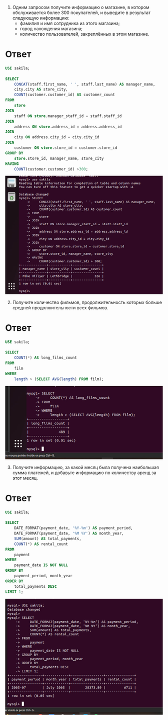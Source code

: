 
1. Одним запросом получите информацию о магазине, в котором обслуживается более 300 покупателей, и выведите в результат следующую информацию:
   - фамилия и имя сотрудника из этого магазина;
   - город нахождения магазина;
   - количество пользователей, закреплённых в этом магазине.
# Ответ

``` sql
USE sakila;

SELECT 
    CONCAT(staff.first_name, ' ', staff.last_name) AS manager_name,
    city.city AS store_city,
    COUNT(customer.customer_id) AS customer_count
FROM 
    store
JOIN 
    staff ON store.manager_staff_id = staff.staff_id
JOIN 
    address ON store.address_id = address.address_id
JOIN 
    city ON address.city_id = city.city_id
JOIN 
    customer ON store.store_id = customer.store_id
GROUP BY 
    store.store_id, manager_name, store_city
HAVING 
    COUNT(customer.customer_id) >300;
```

![Скриншот](https://github.com/MindTempest/git_hw/blob/main/task1.jpg)


2. Получите количество фильмов, продолжительность которых больше средней продолжительности всех фильмов.
# Ответ 
``` sql
USE sakila;

SELECT 
    COUNT(*) AS long_films_count
FROM 
    film
WHERE 
    length > (SELECT AVG(length) FROM film);
``` 
![Скриншот](https://github.com/MindTempest/git_hw/blob/main/task2.jpg)


3. Получите информацию, за какой месяц была получена наибольшая сумма платежей, и добавьте информацию по количеству аренд за этот месяц.
# Ответ
``` sql
USE sakila;

SELECT 
    DATE_FORMAT(payment_date, '%Y-%m') AS payment_period,
    DATE_FORMAT(payment_date, '%M %Y') AS month_year,
    SUM(amount) AS total_payments,
    COUNT(*) AS rental_count
FROM 
    payment
WHERE 
    payment_date IS NOT NULL
GROUP BY 
    payment_period, month_year
ORDER BY 
    total_payments DESC
LIMIT 1;
```
![Скриншот](https://github.com/MindTempest/git_hw/blob/main/task3.jpg)
